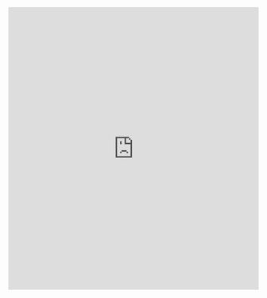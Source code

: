 <p><iframe allowfullscreen width="100%" height="569" class="google-slides-iframe" frameborder="0" scrolling="no" src="https://docs.google.com/presentation/d/e/2PACX-1vTxdZ7VRdNoJEUAUi5L61vtFchGoBTuCphTzpym54loYb7ZIgJD7cqerOrn0b97B_CajWBHBMG4Ay3C/embed?start=false&amp;loop=false&amp;delayms=3000"></iframe></p>